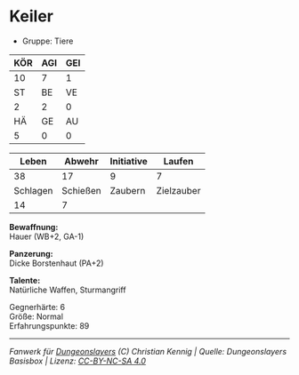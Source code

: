 # Keiler  
- Gruppe: Tiere  

| KÖR | AGI | GEI |  
| --- | --- | --- |  
| 10  | 7   | 1   |
| ST  | BE  | VE  |  
| 2   | 2   | 0   |
| HÄ  | GE  | AU  |  
| 5   | 0   | 0   |


| Leben    | Abwehr   | Initiative | Laufen     |
| -------- | -------- | ---------- | ---------- |
| 38       | 17       | 9          | 7          |
| Schlagen | Schießen | Zaubern    | Zielzauber |
| 14       | 7        |            |            |

**Bewaffnung:**  
Hauer (WB+2, GA-1)

**Panzerung:**  
Dicke Borstenhaut (PA+2)

**Talente:**  
Natürliche Waffen, Sturmangriff

Gegnerhärte: 6  
Größe: Normal  
Erfahrungspunkte: 89  



___
*Fanwerk für [Dungeonslayers](https://www.dungeonslayers.net/) (C) Christian Kennig | Quelle: Dungeonslayers Basisbox | Lizenz: [CC-BY-NC-SA 4.0](https://creativecommons.org/licenses/by-nc-sa/4.0/deed.de)*